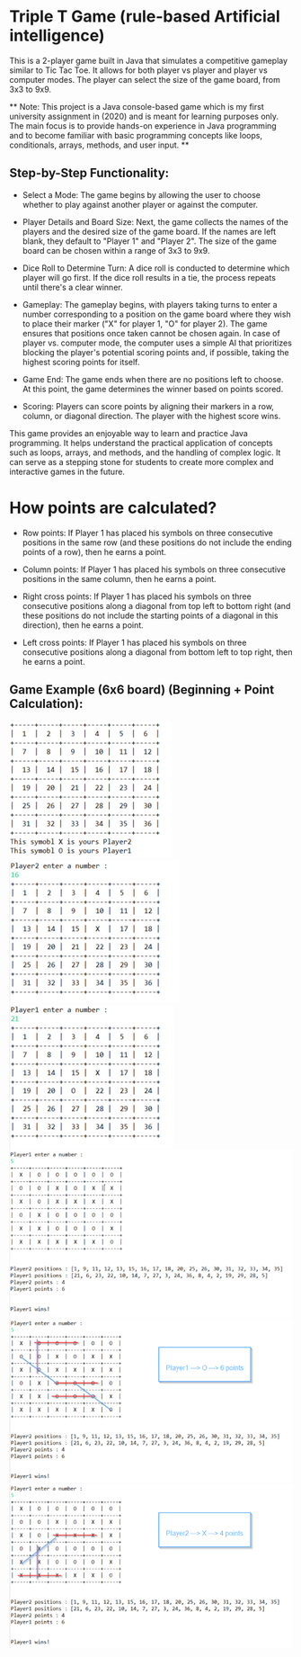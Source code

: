 # Triple T Game (rule-based Artificial intelligence)

This is a 2-player game built in Java that simulates a competitive gameplay similar to Tic Tac Toe. It allows for both player vs player and player vs computer modes. The player can select the size of the game board, from 3x3 to 9x9.

** Note: This project is a Java console-based game which is my first university assignment in (2020) and is meant for learning purposes only. The main focus is to provide hands-on experience in Java programming and to become familiar with basic programming concepts like loops, conditionals, arrays, methods, and user input. **

## Step-by-Step Functionality:
- Select a Mode: The game begins by allowing the user to choose whether to play against another player or against the computer.
- Player Details and Board Size: Next, the game collects the names of the players and the desired size of the game board. If the names are left blank, they default to "Player 1" and "Player 2". The size of the game board can be chosen within a range of 3x3 to 9x9.

- Dice Roll to Determine Turn: A dice roll is conducted to determine which player will go first. If the dice roll results in a tie, the process repeats until there's a clear winner.

- Gameplay: The gameplay begins, with players taking turns to enter a number corresponding to a position on the game board where they wish to place their marker ("X" for player 1, "O" for player 2). The game ensures that positions once taken cannot be chosen again.
In case of player vs. computer mode, the computer uses a simple AI that prioritizes blocking the player's potential scoring points and, if possible, taking the highest scoring points for itself.

- Game End: The game ends when there are no positions left to choose. At this point, the game determines the winner based on points scored.

- Scoring: Players can score points by aligning their markers in a row, column, or diagonal direction. The player with the highest score wins.

This game provides an enjoyable way to learn and practice Java programming. It helps understand the practical application of concepts such as loops, arrays, and methods, and the handling of complex logic. It can serve as a stepping stone for students to create more complex and interactive games in the future.

# How points are calculated?

- Row points: If Player 1 has placed his symbols on three consecutive positions in the same row (and these positions do not include the ending points of a row), then he earns a point.

- Column points: If Player 1 has placed his symbols on three consecutive positions in the same column, then he earns a point.

- Right cross points: If Player 1 has placed his symbols on three consecutive positions along a diagonal from top left to bottom right (and these positions do not include the starting points of a diagonal in this direction), then he earns a point.

- Left cross points: If Player 1 has placed his symbols on three consecutive positions along a diagonal from bottom left to top right, then he earns a point.

## Game Example (6x6 board) (Beginning + Point Calculation):
<ImageGroup>
<img alt="Input 0" src="https://raw.githubusercontent.com/SakarDev/TripleTGame-ruleBased-AI/master/1.png" />
<img alt="Input 0" src="https://raw.githubusercontent.com/SakarDev/TripleTGame-ruleBased-AI/master/2.png" />
<img alt="Input 0" src="https://raw.githubusercontent.com/SakarDev/TripleTGame-ruleBased-AI/master/3.png" />
<img alt="Input 0" src="https://raw.githubusercontent.com/SakarDev/TripleTGame-ruleBased-AI/master/4.png" />
<img alt="Input 0" src="https://raw.githubusercontent.com/SakarDev/TripleTGame-ruleBased-AI/master/5.png" />
<img alt="Input 0" src="https://raw.githubusercontent.com/SakarDev/TripleTGame-ruleBased-AI/master/6.png" />
</ImageGroup>
